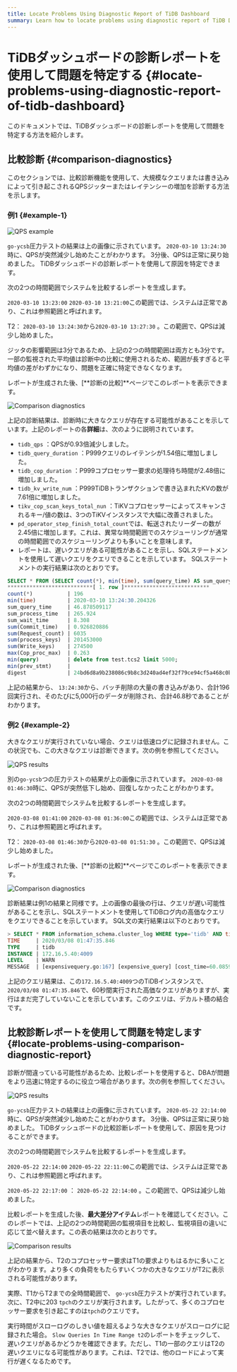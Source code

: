 ```yaml
---
title: Locate Problems Using Diagnostic Report of TiDB Dashboard
summary: Learn how to locate problems using diagnostic report of TiDB Dashboard.
---
```


# TiDBダッシュボードの診断レポートを使用して問題を特定する {#locate-problems-using-diagnostic-report-of-tidb-dashboard}

このドキュメントでは、TiDBダッシュボードの診断レポートを使用して問題を特定する方法を紹介します。

## 比較診断 {#comparison-diagnostics}

このセクションでは、比較診断機能を使用して、大規模なクエリまたは書き込みによって引き起こされるQPSジッターまたはレイテンシーの増加を診断する方法を示します。

### 例1 {#example-1}

![QPS example](/media/dashboard/dashboard-diagnostics-usage1.png)

`go-ycsb`圧力テストの結果は上の画像に示されています。 `2020-03-10 13:24:30`時に、QPSが突然減少し始めたことがわかります。 3分後、QPSは正常に戻り始めました。 TiDBダッシュボードの診断レポートを使用して原因を特定できます。

次の2つの時間範囲でシステムを比較するレポートを生成します。

`2020-03-10 13:23:00` `2020-03-10 13:21:00`この範囲では、システムは正常であり、これは参照範囲と呼ばれます。

T2： `2020-03-10 13:24:30`から`2020-03-10 13:27:30` 。この範囲で、QPSは減少し始めました。

ジッタの影響範囲は3分であるため、上記の2つの時間範囲は両方とも3分です。一部の監視された平均値は診断中の比較に使用されるため、範囲が長すぎると平均値の差がわずかになり、問題を正確に特定できなくなります。

レポートが生成された後、[**診断の比較]**ページでこのレポートを表示できます。

![Comparison diagnostics](/media/dashboard/dashboard-diagnostics-usage2.png)

上記の診断結果は、診断時に大きなクエリが存在する可能性があることを示しています。上記のレポートの各**詳細**は、次のように説明されています。

-   `tidb_qps` ：QPSが0.93倍減少しました。
-   `tidb_query_duration` ：P999クエリのレイテンシが1.54倍に増加しました。
-   `tidb_cop_duration` ：P999コプロセッサー要求の処理待ち時間が2.48倍に増加しました。
-   `tidb_kv_write_num` ：P999TiDBトランザクションで書き込まれたKVの数が7.61倍に増加しました。
-   `tikv_cop_scan_keys_total_nun` ：TiKVコプロセッサーによってスキャンされるキー/値の数は、3つのTiKVインスタンスで大幅に改善されました。
-   `pd_operator_step_finish_total_count`では、転送されたリーダーの数が2.45倍に増加します。これは、異常な時間範囲でのスケジューリングが通常の時間範囲でのスケジューリングよりも多いことを意味します。
-   レポートは、遅いクエリがある可能性があることを示し、SQLステートメントを使用して遅いクエリをクエリできることを示しています。 SQLステートメントの実行結果は次のとおりです。

```sql
SELECT * FROM (SELECT count(*), min(time), sum(query_time) AS sum_query_time, sum(Process_time) AS sum_process_time, sum(Wait_time) AS sum_wait_time, sum(Commit_time), sum(Request_count), sum(process_keys), sum(Write_keys), max(Cop_proc_max), min(query),min(prev_stmt), digest FROM information_schema.CLUSTER_SLOW_QUERY WHERE time >= '2020-03-10 13:24:30' AND time < '2020-03-10 13:27:30' AND Is_internal = false GROUP BY digest) AS t1 WHERE t1.digest NOT IN (SELECT digest FROM information_schema.CLUSTER_SLOW_QUERY WHERE time >= '2020-03-10 13:21:00' AND time < '2020-03-10 13:24:00' GROUP BY digest) ORDER BY t1.sum_query_time DESC limit 10\G
***************************[ 1. row ]***************************
count(*)           | 196
min(time)          | 2020-03-10 13:24:30.204326
sum_query_time     | 46.878509117
sum_process_time   | 265.924
sum_wait_time      | 8.308
sum(Commit_time)   | 0.926820886
sum(Request_count) | 6035
sum(process_keys)  | 201453000
sum(Write_keys)    | 274500
max(Cop_proc_max)  | 0.263
min(query)         | delete from test.tcs2 limit 5000;
min(prev_stmt)     |
digest             | 24bd6d8a9b238086c9b8c3d240ad4ef32f79ce94cf5a468c0b8fe1eb5f8d03df
```

上記の結果から、 `13:24:30`から、バッチ削除の大量の書き込みがあり、合計196回実行され、そのたびに5,000行のデータが削除され、合計46.8秒であることがわかります。

### 例2 {#example-2}

大きなクエリが実行されていない場合、クエリは低速ログに記録されません。この状況でも、この大きなクエリは診断できます。次の例を参照してください。

![QPS results](/media/dashboard/dashboard-diagnostics-usage3.png)

別の`go-ycsb`つの圧力テストの結果が上の画像に示されています。 `2020-03-08 01:46:30`時に、QPSが突然低下し始め、回復しなかったことがわかります。

次の2つの時間範囲でシステムを比較するレポートを生成します。

`2020-03-08 01:41:00` `2020-03-08 01:36:00`この範囲では、システムは正常であり、これは参照範囲と呼ばれます。

T2： `2020-03-08 01:46:30`から`2020-03-08 01:51:30` 。この範囲で、QPSは減少し始めました。

レポートが生成された後、[**診断の比較]**ページでこのレポートを表示できます。

![Comparison diagnostics](/media/dashboard/dashboard-diagnostics-usage4.png)

診断結果は例1の結果と同様です。上の画像の最後の行は、クエリが遅い可能性があることを示し、SQLステートメントを使用してTiDBログ内の高価なクエリをクエリできることを示しています。 SQL文の実行結果は以下のとおりです。

```sql
> SELECT * FROM information_schema.cluster_log WHERE type='tidb' AND time >= '2020-03-08 01:46:30' AND time < '2020-03-08 01:51:30' AND level = 'warn' AND message LIKE '%expensive_query%'\G
TIME     | 2020/03/08 01:47:35.846
TYPE     | tidb
INSTANCE | 172.16.5.40:4009
LEVEL    | WARN
MESSAGE  | [expensivequery.go:167] [expensive_query] [cost_time=60.085949605s] [process_time=2.52s] [wait_time=2.52s] [request_count=9] [total_keys=996009] [process_keys=996000] [num_cop_tasks=9] [process_avg_time=0.28s] [process_p90_time=0.344s] [process_max_time=0.344s] [process_max_addr=172.16.5.40:20150] [wait_avg_time=0.000777777s] [wait_p90_time=0.003s] [wait_max_time=0.003s] [wait_max_addr=172.16.5.40:20150] [stats=t_wide:pseudo] [conn_id=19717] [user=root] [database=test] [table_ids="[80,80]"] [txn_start_ts=415132076148785201] [mem_max="23583169 Bytes (22.490662574768066 MB)"] [sql="select count(*) from t_wide as t1 join t_wide as t2 where t1.c0>t2.c1 and t1.c2>0"]
```

上記のクエリ結果は、この`172.16.5.40:4009`つのTiDBインスタンスで、 `2020/03/08 01:47:35.846`で、60秒間実行された高価なクエリがありますが、実行はまだ完了していないことを示しています。このクエリは、デカルト積の結合です。

## 比較診断レポートを使用して問題を特定します {#locate-problems-using-comparison-diagnostic-report}

診断が間違っている可能性があるため、比較レポートを使用すると、DBAが問題をより迅速に特定するのに役立つ場合があります。次の例を参照してください。

![QPS results](/media/dashboard/dashboard-diagnostics-usage5.png)

`go-ycsb`圧力テストの結果は上の画像に示されています。 `2020-05-22 22:14:00`時に、QPSが突然減少し始めたことがわかります。 3分後、QPSは正常に戻り始めました。 TiDBダッシュボードの比較診断レポートを使用して、原因を見つけることができます。

次の2つの時間範囲でシステムを比較するレポートを生成します。

`2020-05-22 22:14:00` `2020-05-22 22:11:00`この範囲では、システムは正常であり、これは参照範囲と呼ばれます。

`2020-05-22 22:17:00` ： `2020-05-22 22:14:00` 。この範囲で、QPSは減少し始めました。

比較レポートを生成した後、**最大差分アイテム**レポートを確認してください。このレポートでは、上記の2つの時間範囲の監視項目を比較し、監視項目の違いに応じて並べ替えます。この表の結果は次のとおりです。

![Comparison results](/media/dashboard/dashboard-diagnostics-usage6.png)

上記の結果から、T2のコプロセッサー要求はT1の要求よりもはるかに多いことがわかります。より多くの負荷をもたらすいくつかの大きなクエリがT2に表示される可能性があります。

実際、T1からT2までの全時間範囲で、 `go-ycsb`圧力テストが実行されています。次に、T2中に203 `tpch`のクエリが実行されます。したがって、多くのコプロセッサー要求を引き起こすのは`tpch`のクエリです。

実行時間がスローログのしきい値を超えるような大きなクエリがスローログに記録された場合。 `Slow Queries In Time Range t2`のレポートをチェックして、遅いクエリがあるかどうかを確認できます。ただし、T1の一部のクエリはT2の遅いクエリになる可能性があります。これは、T2では、他のロードによって実行が遅くなるためです。
